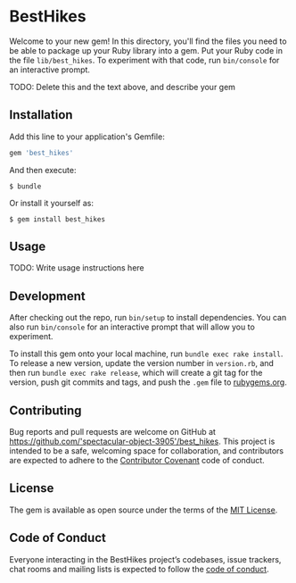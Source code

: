 # BestHikes

Welcome to your new gem! In this directory, you'll find the files you need to be able to package up your Ruby library into a gem. Put your Ruby code in the file `lib/best_hikes`. To experiment with that code, run `bin/console` for an interactive prompt.

TODO: Delete this and the text above, and describe your gem

## Installation

Add this line to your application's Gemfile:

```ruby
gem 'best_hikes'
```

And then execute:

    $ bundle

Or install it yourself as:

    $ gem install best_hikes

## Usage

TODO: Write usage instructions here

## Development

After checking out the repo, run `bin/setup` to install dependencies. You can also run `bin/console` for an interactive prompt that will allow you to experiment.

To install this gem onto your local machine, run `bundle exec rake install`. To release a new version, update the version number in `version.rb`, and then run `bundle exec rake release`, which will create a git tag for the version, push git commits and tags, and push the `.gem` file to [rubygems.org](https://rubygems.org).

## Contributing

Bug reports and pull requests are welcome on GitHub at https://github.com/'spectacular-object-3905'/best_hikes. This project is intended to be a safe, welcoming space for collaboration, and contributors are expected to adhere to the [Contributor Covenant](http://contributor-covenant.org) code of conduct.

## License

The gem is available as open source under the terms of the [MIT License](https://opensource.org/licenses/MIT).

## Code of Conduct

Everyone interacting in the BestHikes project’s codebases, issue trackers, chat rooms and mailing lists is expected to follow the [code of conduct](https://github.com/'spectacular-object-3905'/best_hikes/blob/master/CODE_OF_CONDUCT.md).
